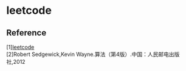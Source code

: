 # leetcode







## Reference

[1][leetcode](https://leetcode-cn.com/)  
[2]Robert Sedgewick,Kevin Wayne.算法（第4版）.中国：人民邮电出版社,2012

